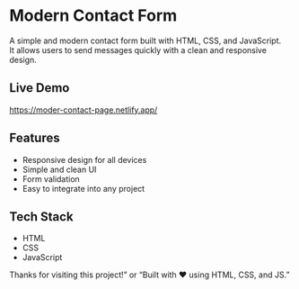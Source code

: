 # Modern Contact Form
A simple and modern contact form built with HTML, CSS, and JavaScript.  
It allows users to send messages quickly with a clean and responsive design.  

## Live Demo
https://moder-contact-page.netlify.app/

## Features
- Responsive design for all devices
- Simple and clean UI
- Form validation
- Easy to integrate into any project
  
  
## Tech Stack
- HTML
- CSS
- JavaScript

Thanks for visiting this project!” or “Built with ❤️ using HTML, CSS, and JS.”


